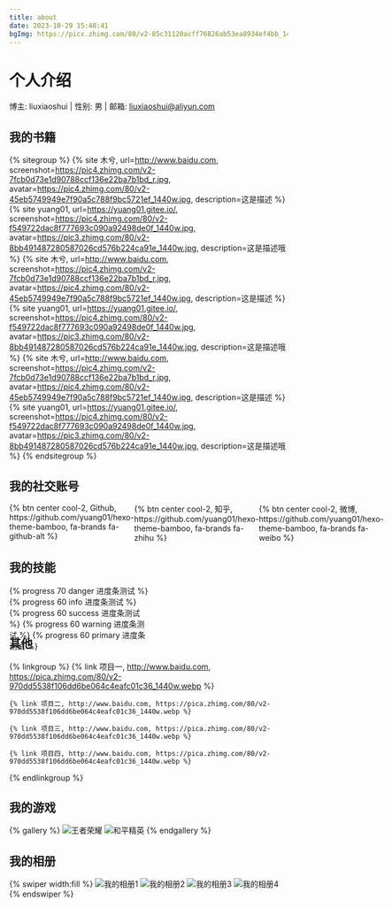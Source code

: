 ```yaml
---
title: about
date: 2023-10-29 15:48:41
bgImg: https://picx.zhimg.com/80/v2-85c31120acff76826ab53ea8934ef4bb_1440w.webp
---
```



# 个人介绍
博主: liuxiaoshui | 性别: 男 | 邮箱: liuxiaoshui@aliyun.com

## 我的书籍
{% sitegroup %}
    {% site 木兮, url=http://www.baidu.com, screenshot=https://pic4.zhimg.com/v2-7fcb0d73e1d90788ccf136e22ba7b1bd_r.jpg, avatar=https://pic4.zhimg.com/80/v2-45eb5749949e7f90a5c788f9bc5721ef_1440w.jpg, description=这是描述 %}
    {% site yuang01, url=https://yuang01.gitee.io/, screenshot=https://pic4.zhimg.com/80/v2-f549722dac8f777693c090a92498de0f_1440w.jpg, avatar=https://pic3.zhimg.com/80/v2-8bb491487280587026cd576b224ca91e_1440w.jpg, description=这是描述哦 %}
    {% site 木兮, url=http://www.baidu.com, screenshot=https://pic4.zhimg.com/v2-7fcb0d73e1d90788ccf136e22ba7b1bd_r.jpg, avatar=https://pic4.zhimg.com/80/v2-45eb5749949e7f90a5c788f9bc5721ef_1440w.jpg, description=这是描述 %}
    {% site yuang01, url=https://yuang01.gitee.io/, screenshot=https://pic4.zhimg.com/80/v2-f549722dac8f777693c090a92498de0f_1440w.jpg, avatar=https://pic3.zhimg.com/80/v2-8bb491487280587026cd576b224ca91e_1440w.jpg, description=这是描述哦 %}
    {% site 木兮, url=http://www.baidu.com, screenshot=https://pic4.zhimg.com/v2-7fcb0d73e1d90788ccf136e22ba7b1bd_r.jpg, avatar=https://pic4.zhimg.com/80/v2-45eb5749949e7f90a5c788f9bc5721ef_1440w.jpg, description=这是描述 %}
    {% site yuang01, url=https://yuang01.gitee.io/, screenshot=https://pic4.zhimg.com/80/v2-f549722dac8f777693c090a92498de0f_1440w.jpg, avatar=https://pic3.zhimg.com/80/v2-8bb491487280587026cd576b224ca91e_1440w.jpg, description=这是描述哦 %}
{% endsitegroup %}

## 我的社交账号
<div style="display: flex;">
{% btn center cool-2, Github, https://github.com/yuang01/hexo-theme-bamboo, fa-brands fa-github-alt %}
<span style="width:5px;"></span>
{% btn center cool-2, 知乎, https://github.com/yuang01/hexo-theme-bamboo, fa-brands fa-zhihu %}
<span style="width:5px;"></span>
{% btn center cool-2, 微博, https://github.com/yuang01/hexo-theme-bamboo, fa-brands fa-weibo %}
</div>

## 我的技能
<div style="display: grid;
  grid-template-columns: 50% 50%;
  grid-template-rows: 30px 30px;
  grid-column-gap: 20px">
{% progress 70 danger 进度条测试 %}
{% progress 60 info 进度条测试 %}
{% progress 60 success 进度条测试 %}
{% progress 60 warning 进度条测试 %}
{% progress 60 primary 进度条测试 %}
</div>

## 其他
{% linkgroup %}
    {% link 项目一, http://www.baidu.com, https://pica.zhimg.com/80/v2-970dd5538f106dd6be064c4eafc01c36_1440w.webp %}

    {% link 项目二, http://www.baidu.com, https://pica.zhimg.com/80/v2-970dd5538f106dd6be064c4eafc01c36_1440w.webp %}

    {% link 项目三, http://www.baidu.com, https://pica.zhimg.com/80/v2-970dd5538f106dd6be064c4eafc01c36_1440w.webp %}

    {% link 项目四, http://www.baidu.com, https://pica.zhimg.com/80/v2-970dd5538f106dd6be064c4eafc01c36_1440w.webp %}
{% endlinkgroup %}

## 我的游戏
{% gallery %}
![王者荣耀](https://pic2.zhimg.com/v2-abb2c12e9fbe8dda1993f7cd5d149159_b.jpg)
![和平精英](https://pic2.zhimg.com/80/v2-980e050a09c4157e45bb8fdd419f9847_1440w.webp)
{% endgallery %}

## 我的相册
{% swiper width:fill %}
![我的相册1](https://pic3.zhimg.com/80/v2-7cfc909ebe8d83683909846edd6b5232_1440w.webp)
![我的相册2](https://pic2.zhimg.com/80/v2-e22aaad20d20634f506f57fff0fcbc17_1440w.webp)
![我的相册3](https://pic2.zhimg.com/80/v2-63bbdb5b76b8d349ad35ff4281efbd37_1440w.webp)
![我的相册4](https://pica.zhimg.com/80/v2-61f99f8dcf899f54cad2a1aa28b21e44_1440w.webp)
{% endswiper %}